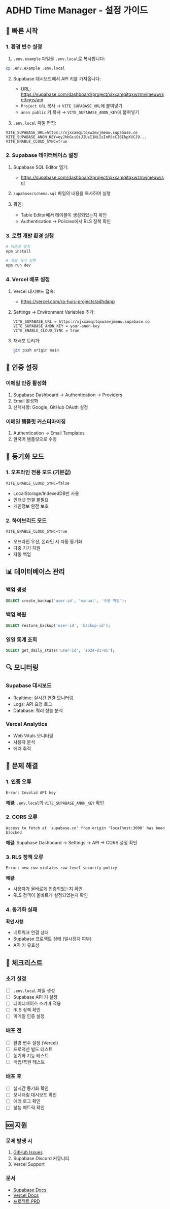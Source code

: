 # ADHD Time Manager - 설정 가이드

## 🚀 빠른 시작

### 1. 환경 변수 설정

1. `.env.example` 파일을 `.env.local`로 복사합니다:
```bash
cp .env.example .env.local
```

2. Supabase 대시보드에서 API 키를 가져옵니다:
   - URL: https://supabase.com/dashboard/project/xjxxamqitqxwzmvjmeuw/settings/api
   - `Project URL` 복사 → `VITE_SUPABASE_URL`에 붙여넣기
   - `anon public` 키 복사 → `VITE_SUPABASE_ANON_KEY`에 붙여넣기

3. `.env.local` 파일 편집:
```env
VITE_SUPABASE_URL=https://xjxxamqitqxwzmvjmeuw.supabase.co
VITE_SUPABASE_ANON_KEY=eyJhbGciOiJIUzI1NiIsInR5cCI6IkpXVCJ9...
VITE_ENABLE_CLOUD_SYNC=true
```

### 2. Supabase 데이터베이스 설정

1. Supabase SQL Editor 열기:
   - https://supabase.com/dashboard/project/xjxxamqitqxwzmvjmeuw/sql

2. `supabase/schema.sql` 파일의 내용을 복사하여 실행

3. 확인:
   - Table Editor에서 테이블이 생성되었는지 확인
   - Authentication → Policies에서 RLS 정책 확인

### 3. 로컬 개발 환경 실행

```bash
# 의존성 설치
npm install

# 개발 서버 실행
npm run dev
```

### 4. Vercel 배포 설정

1. Vercel 대시보드 접속:
   - https://vercel.com/ra-huis-projects/adhdapp

2. Settings → Environment Variables 추가:
   ```
   VITE_SUPABASE_URL = https://xjxxamqitqxwzmvjmeuw.supabase.co
   VITE_SUPABASE_ANON_KEY = your-anon-key
   VITE_ENABLE_CLOUD_SYNC = true
   ```

3. 재배포 트리거:
   ```bash
   git push origin main
   ```

## 🔐 인증 설정

### 이메일 인증 활성화

1. Supabase Dashboard → Authentication → Providers
2. Email 활성화
3. 선택사항: Google, GitHub OAuth 설정

### 이메일 템플릿 커스터마이징

1. Authentication → Email Templates
2. 한국어 템플릿으로 수정

## 🔄 동기화 모드

### 1. 오프라인 전용 모드 (기본값)
```env
VITE_ENABLE_CLOUD_SYNC=false
```
- LocalStorage/IndexedDB만 사용
- 인터넷 연결 불필요
- 개인정보 완전 보호

### 2. 하이브리드 모드
```env
VITE_ENABLE_CLOUD_SYNC=true
```
- 오프라인 우선, 온라인 시 자동 동기화
- 다중 기기 지원
- 자동 백업

## 📊 데이터베이스 관리

### 백업 생성
```sql
SELECT create_backup('user-id', 'manual', '수동 백업');
```

### 백업 복원
```sql
SELECT restore_backup('user-id', 'backup-id');
```

### 일일 통계 조회
```sql
SELECT get_daily_stats('user-id', '2024-01-01');
```

## 🔍 모니터링

### Supabase 대시보드
- Realtime: 실시간 연결 모니터링
- Logs: API 요청 로그
- Database: 쿼리 성능 분석

### Vercel Analytics
- Web Vitals 모니터링
- 사용자 분석
- 에러 추적

## 🐛 문제 해결

### 1. 인증 오류
```
Error: Invalid API key
```
**해결**: `.env.local`의 `VITE_SUPABASE_ANON_KEY` 확인

### 2. CORS 오류
```
Access to fetch at 'supabase.co' from origin 'localhost:3000' has been blocked
```
**해결**: Supabase Dashboard → Settings → API → CORS 설정 확인

### 3. RLS 정책 오류
```
Error: new row violates row-level security policy
```
**해결**: 
- 사용자가 올바르게 인증되었는지 확인
- RLS 정책이 올바르게 설정되었는지 확인

### 4. 동기화 실패
**확인 사항**:
- 네트워크 연결 상태
- Supabase 프로젝트 상태 (일시정지 여부)
- API 키 유효성

## 📝 체크리스트

### 초기 설정
- [ ] `.env.local` 파일 생성
- [ ] Supabase API 키 설정
- [ ] 데이터베이스 스키마 적용
- [ ] RLS 정책 확인
- [ ] 이메일 인증 설정

### 배포 전
- [ ] 환경 변수 설정 (Vercel)
- [ ] 프로덕션 빌드 테스트
- [ ] 동기화 기능 테스트
- [ ] 백업/복원 테스트

### 배포 후
- [ ] 실시간 동기화 확인
- [ ] 모니터링 대시보드 확인
- [ ] 에러 로그 확인
- [ ] 성능 메트릭 확인

## 🆘 지원

### 문제 발생 시
1. [GitHub Issues](https://github.com/rahui-im/ADHDAPP/issues)
2. Supabase Discord 커뮤니티
3. Vercel Support

### 문서
- [Supabase Docs](https://supabase.com/docs)
- [Vercel Docs](https://vercel.com/docs)
- [프로젝트 PRD](./PRD-Supabase-Integration.md)